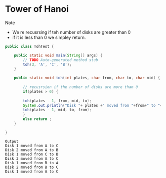 # Tower of Hanoi


Note 
- We re recusrsing if teh number of disks are greater than 0
- if it is less than 0 we simpley return.

````java
public class TohTest {

	public static void main(String[] args) {
		// TODO Auto-generated method stub
		toh(3, 'A', 'C', 'B');
	}

	public static void toh(int plates, char from, char to, char mid) {
	    
	    // recusrsion if the number of disks are more than 0
	    if(plates > 0) {	
		
		toh(plates - 1, from, mid, to);
		System.out.println("Disk "+ plates +" moved from "+from+" to "+to);
		toh(plates - 1, mid, to, from);
	    }
	    else return ;
	}

}
````
````
Output
Disk 1 moved from A to C
Disk 2 moved from A to B
Disk 1 moved from C to B
Disk 3 moved from A to C
Disk 1 moved from B to A
Disk 2 moved from B to C
Disk 1 moved from A to C
````
